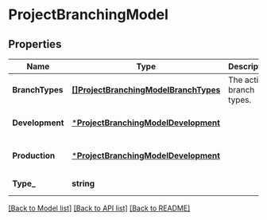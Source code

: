 # ProjectBranchingModel

## Properties
Name | Type | Description | Notes
------------ | ------------- | ------------- | -------------
**BranchTypes** | [**[]ProjectBranchingModelBranchTypes**](project_branching_model_branch_types.md) | The active branch types. | [optional] [default to null]
**Development** | [***ProjectBranchingModelDevelopment**](project_branching_model_development.md) |  | [optional] [default to null]
**Production** | [***ProjectBranchingModelDevelopment**](project_branching_model_development.md) |  | [optional] [default to null]
**Type_** | **string** |  | [default to null]

[[Back to Model list]](../README.md#documentation-for-models) [[Back to API list]](../README.md#documentation-for-api-endpoints) [[Back to README]](../README.md)

